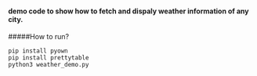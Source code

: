 #### demo code to show how to fetch and dispaly weather information of any city.

#####How to run?
```
pip install pyown
pip install prettytable
python3 weather_demo.py
```
